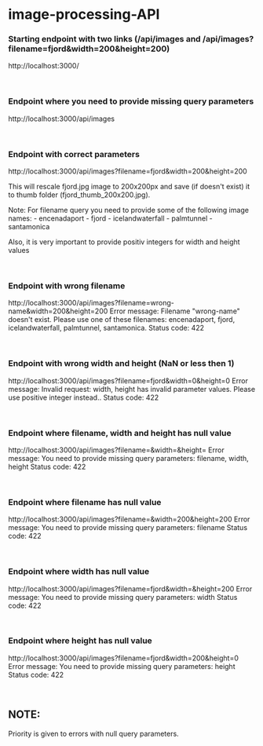 # image-processing-API


### Starting endpoint with two links (/api/images and /api/images?filename=fjord&width=200&height=200)
http://localhost:3000/

<br />

### Endpoint where you need to provide missing query parameters
http://localhost:3000/api/images

<br />

### Endpoint with correct parameters
http://localhost:3000/api/images?filename=fjord&width=200&height=200

This will rescale fjord.jpg image to 200x200px and save (if doesn't exist) it to thumb folder (fjord_thumb_200x200.jpg).

Note: For filename query you need to provide some of the following image names:
    - encenadaport
    - fjord
    - icelandwaterfall
    - palmtunnel
    - santamonica

Also, it is very important to provide positiv integers for width and height values

<br />

### Endpoint with wrong filename
http://localhost:3000/api/images?filename=wrong-name&width=200&height=200
Error message: Filename "wrong-name" doesn't exist. Please use one of these filenames: encenadaport, fjord, icelandwaterfall, palmtunnel, santamonica.
Status code: 422

<br />

### Endpoint with wrong width and height (NaN or less then 1)
http://localhost:3000/api/images?filename=fjord&width=0&height=0
Error message: Invalid request: width, height has invalid parameter values. Please use positive integer instead..
Status code: 422

<br />

### Endpoint where filename, width and height has null value
http://localhost:3000/api/images?filename=&width=&height=
Error message: You need to provide missing query parameters: filename, width, height
Status code: 422

<br />

### Endpoint where filename has null value
http://localhost:3000/api/images?filename=&width=200&height=200
Error message: You need to provide missing query parameters: filename
Status code: 422

<br />

### Endpoint where width has null value
http://localhost:3000/api/images?filename=fjord&width=&height=200
Error message: You need to provide missing query parameters: width
Status code: 422

<br />

### Endpoint where height has null value
http://localhost:3000/api/images?filename=fjord&width=200&height=0
Error message: You need to provide missing query parameters: height
Status code: 422

<br />

## NOTE:
Priority is given to errors with null query parameters.